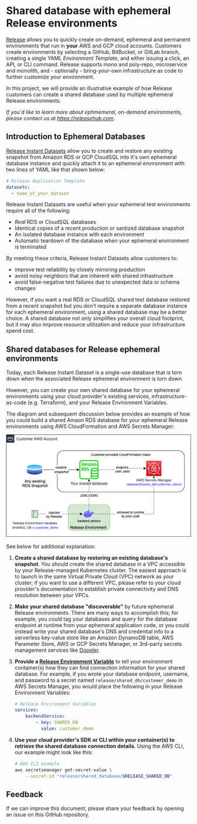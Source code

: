 # Shared database with ephemeral Release environments

[Release](https://releasehub.com/) allows you to quickly create on-demand, ephemeral and permanent environments that run in **your** AWS and GCP cloud accounts. Customers create environments by selecting a GitHub, BitBucket, or GitLab branch, creating a single YAML _Environment Template_, and either issuing a click, an API, or CLI command. Release supports mono and poly-repo, microservice and monolith, and - optionally - bring-your-own infrastructure as code to further customize your environment.

In this project, we will provide an illustrative example of how Release customers can create a shared database used by multiple ephemeral Release environments.

_If you'd like to learn more about ephmemeral, on-demand environments, please contact us at https://releasehub.com._

## Introduction to Ephemeral Databases

[Release Instant Datasets](https://docs.releasehub.com/reference-guide/instant-datasets) allow you to create and restore any existing snapshot from Amazon RDS or GCP CloudSQL into it's own ephemeral database instance and quickly attach it to an ephemeral environment with two lines of YAML like that shown below:

```yaml
# Release Application Template
datasets:
  - name_of_your_dataset
```

Release Instant Datasets are useful when your ephemeral test environments require all of the following: 

* _Real_ RDS or CloudSQL databases
* Identical copies of a recent production or santized database snapshot
* An isolated database instance with each environment
* Automatic teardown of the database when your ephemeral environment is terminated

By meeting these criteria, Release Instant Datasets allow customers to:

* improve test reliability by closely mirroring production
* avoid noisy neighbors that are inherent with shared infrastructure
* avoid false-negative test failures due to unexpected data or schema changes

However, if you want a real RDS or CloudSQL shared test database restored from a recent snapshot but you don't require a separate database instance for each ephemeral environment, using a shared database may be a better choice. A shared database not only simplifies your overall cloud footprint, but it may also improve resource utilization and reduce your infrastructure spend cost. 


## Shared databases for Release ephemeral environments

Today, each Release Instant Dataset is a single-use database that is torn down when the associated Release ephemeral environment is torn down. 

However, you can create your own shared database for your ephemeral environments using your cloud provider's existing services, infrastructure-as-code (e.g. Terraform), and your Release Environment Variables.

The diagram and subsequent discussion below provides an example of how you could build a shared Amaon RDS database for your ephemeral Release environments using AWS CloudFormation and AWS Secrets Manager:

![](images/aws-example-diagram.png)

See below for additional explanation: 

1. **Create a shared database by restoring an existing database's snapshot**. You should create the shared database in a VPC accessible by your Release-managed Kubernetes cluster. The easiest approach is to launch in the same Virtual Private Cloud (VPC) network as your cluster; if you want to use a different VPC, please refer to your cloud provider's documentation to establish private connectivity and DNS resolution between your VPCs.

2. **Make your shared database "discoverable"** by future ephemeral Release environments. There are many ways to accomplish this; for example, you could tag your databases and query for the database endpoint at runtime from your ephemeral application code, or you could instead write your shared database's DNS and credential info to a serverless key-value store like an Amazon DynamoDB table, AWS Parameter Store, AWS or GCP Secrets Manager, or 3rd-party secrets management services like [Doppler](https://dopler.com). 

3. **Provide a [Release Environment Variable](https://docs.releasehub.com/reference-guide/application-settings/default-environment-variables)** to tell your environment container(s) how they can find connection information for your shared database. For example, if you wrote your database endpoint, username, and password to a secret named `release/shared_db/customer_demo` in AWS Secrets Manager, you would place the following in your Release Environment Variables: 

    ```yaml
    # Release Environment Variables
    services:
        backendService:
            - key: SHARED_DB
              value: customer_demo
    ```

4. **Use your cloud provider's SDK or CLI within your container(s) to retrieve the shared database connection details**. Using the AWS CLI, our example might look like this:

    ```sh
    # AWS CLI example
    aws secretsmanager get-secret-value \
        --secret-id "release/shared_database/$RELEASE_SHARED_DB"
    ```


## Feedback

If we can improve this document, please share your feedback by opening an issue on this GitHub repository.